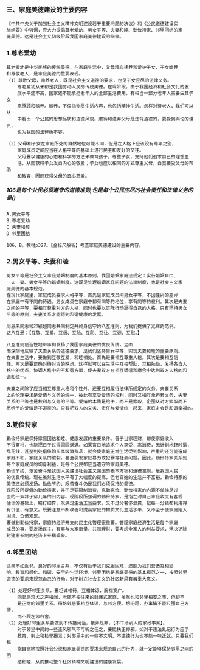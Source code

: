 ### 三、家庭美德建设的主要内容
    《中共中央关于加强社会主义精神文明建设若干重要问题的决议》和《公民道德建设实
    施纲要》中强调，应大力提倡尊老爱幼、男女平等、夫妻和睦、勤俭持家、邻里团结的家
    庭美德。这是社会主义初级阶段我国家庭美德建设的纲领。
    
### 1.尊老爱幼
    尊老爱幼是中华民族的传统美德，在家庭生活中，父母精心抚养和爱护子女，子女瞻养
    和尊敬老人，是家庭美德的重要表现。
    （1）尊敬父母，赡养老人，既是社会主义道德的要求，也是子女应尽的法律义务。
        尊老爱幼从来都是我国劳动人民的传统美德。在现阶段，由于我国经济和社会文化的发
        展水平还不高，国家还不能承担老年人的全部生活费用，有相当一部分老年人需要由其子女
        来照顾和赡养。赡养，不仅指物质生活内容，也包括精神生活。怎样对待老人，我们可以从
        中看出一个公民的思想品质和道德风貌。虐待和遗弃父母是违背道德的，要受到舆论的谴责，
        也为我国的法律所不容。
        
    （2）父母和子女在家庭所处的自然地位可能不同，但是在人格上应该没有尊卑之别，
        家庭成员之间应当在人格平等的基础上进行民主和友好的交往。
        父母要以健康的心态和科学的方法来教育孩子，尊重子女，支持他们追求自己的理想生
        活，从而获得子女发自内心的敬爱；子女也应以相同的方式尊重父母，自觉接受父母的帮助
        和教育，因而获得父母的真心慈爱。

##### 106是每个公民必须遵守的道德准则,也是每个公民应尽的社会责任和法律义务的是()
    A.男女平等
    B.尊老爱幼
    C 夫妻和睦
    D 邻里团结
    
    106、B。教材p327。【金标尺解析】考查家庭美德建设的主要内容。        

### 2.男女平等、夫妻和睦
    男女平等是社会主义家庭婚姻制度的基本原则。我国婚姻家庭法规定：实行婚姻自由、
    一夫一妻、男女平等的婚姻制度。这既是处理婚姻家庭问题的法律制度，也是社会主义家
    庭美德的基本规范。
    在现代家庭里，家庭成员要求人格平等，首先是家庭成员间男女平等，不因性别的差异
    在家庭中有不同的待遇。男女成员在家庭中都有同等的地位，享有同等的权利。其次是夫妻
    之间的平等，要相互尊重对方的人格，同时也要以实际行动贏得自己的人格。只有坚持男女
    平等的原则，夫妻关系才能得到和谐健康的发展。

    周恩来同志和邓颖超同志共同制定并终身信守的八互准则，为我们提供了光辉的范例。
    这八互是：【互敬、互爱、互信、互勉、互助、互让、互谅、互慰。】

    八互准则创造性地继承和发扬了我国家庭美德的优良传统，全面
    而深刻地反映了夫妻关系的道德要求，是我们坚持男女平等，实现夫妻和睦的重要原则。
    在夫妻生活中，要做到互敬互爱，和睦相处。首先是要相互尊重人格。其次是要相互信
    任。再次是要正确对待对方的缺点。这样就可以在生活中互相帮助，互相勉励，发扬各自人
    格中的优点，协调人格中的不和谐方面，使夫妻双方在相互调适和磨合中达到双方人格的和
    谐和统一。

    夫妻之间除了应当相互尊重人格和个性外，还要互相履行法律所规定的义务。夫妻关系
    上的伦理要求是爱情与义务的统一，彼此有享受爱情的权利，同时又相互承担着义务，夫妻
    关系的平等也是权利与义务的平等。爱情的本质是给予，而不是索取，企图从对方索取而不
    愿给予的爱情是不道德的。只有把双方的义务、责任与爱情统一起来，家庭才会是和谐幸福的。
    
### 3.勤俭持家
    勤俭持家是保持家庭团结和睦、健康发展的重要条件。善于当家理财，即使家庭收入
    不很富裕，也能把日子过得圆圆满满。如果盲目地追求个人享受，高消费，无计划地赶时髦，
    乱花钱，甚至到处借债购买高级消费品，就会使家庭正常生活受到影响，严重的还可能造成
    家庭不和，家庭关系的破裂，甚至引发家庭暴力或犯罪等社会问题。因此，勤俭持家关系到
    每个家庭成员的切身利益，是每个公民都应当遵守的家庭美德。
    勤俭节约、艰苦奋斗是我国人民建设社会主义强国的根本方针和道德准则，是我国人民
    的优良传统。现在虽然生活水平有了大幅度的提高，但老百姓的生活并不富裕，勤俭持家的
    美德还必须发扬。勤俭节约、艰苦奋斗仍是我们必须保持的美德。
    现阶段所提倡的勤俭持家，并不是要限制消费，克勤克俭、勤俭持家的内涵不单纯是过
    去的一双袜子穿几年的旧内容。现阶段所强调的勤俭持家，是指在对自己家庭收支有客观
    估计的基础上，精打细算，既满足生活正当要求，又不过分奢侈浪费，把每一分钱都利用得
    有价值、有意义。既要注意不断改善和提高家庭的物质文化生活水平，又不至于使家庭陷入
    困境、负债累累。
    要做到勤俭持家，家庭的经济开支的民主化管理很重要。管理家庭经济生活是每个家庭
    成员的事，要发扬民主，有事与大家商量，共同理财，要考虑全家人的利益要求，坚决铲除
    封建家长制的经济上专横现象。
### 4.邻里团结
    远亲不如近邻。良好的邻里关系，不仅有助于我们克服困难，还能为我们营造互相影
    响、教育和感化、和谐、安宁的生活环境。邻里团结是家庭美德的基本规范之一，按照邻里
    道德的要求来规范自己的行动，对于树立社会主义的社区新风有着重大意义。
    
    （1）处理好邻里关系，要坦诚相待，互相体谅，胸襟宽广。
        同邻居鸡犬之声相闻，老死不相往来的封闭式家庭，虽然也和邻里相安之事，但却不
        是正常的邻里关系。街坊邻居要相互体谅，与邻方便。想问题，办事情不能只图自己方便，
        而不顾左邻右舍。
    （2）处理好邻里关系要做到不传播闲话，拨弄是非，【不干涉别人的家政事务】。
        对于邻里中间的一些歪风邪气不可听之任之，要能扶正抑邪。如对于违法乱纪行为应予
        教育、制止和检举揭发；对邻里中的一些不文明、不道德行为也不能一味迁就。只要我们都
        能自觉地按照社会公德和家庭美德的要求来规范自己的行为，就一定能够保持邻里之间的团
        结和睦，从而推动整个社区精神文明建设的健康发展。





















